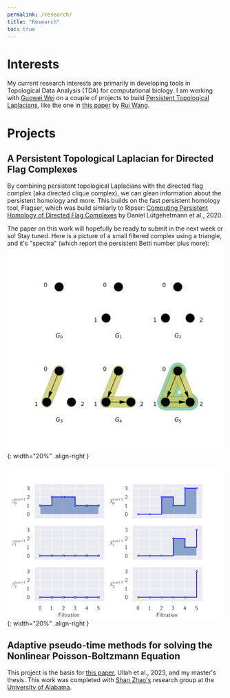 ```yaml
---
permalink: /research/
title: "Research"
toc: true
---
```


# Interests

My current research interests are primarily in developing tools in Topological Data Analysis (TDA) for computational biology. I am working with [Guowei Wei](https://users.math.msu.edu/users/weig/) on a couple of projects to build [Persistent Topological Laplacians](https://www.youtube.com/watch?v=SIHirU11jqI), like the one in [this paper](https://users.math.msu.edu/users/weig/paper/p290.pdf) by [Rui Wang](https://wangru25.github.io/).

# Projects

## A Persistent Topological Laplacian for Directed Flag Complexes

By combining persistent topological Laplacians with the directed flag complex (aka directed clique complex), we can glean information about the persistent homology and more. This builds on the fast persistent homology tool, Flagser, which was build similarly to Ripser: [Computing Persistent Homology of Directed Flag Complexes](https://doi.org/10.3390/a13010019) by Daniel Lütgehetmann et al., 2020.

The paper on this work will hopefully be ready to submit in the next week or so! Stay tuned. Here is a picture of a small filtered complex using a triangle, and it's "spectra" (which report the persistent Betti number plus more):
![image-left](/assets/images/filtered_triangle.png){: width="20%" .align-right }

![image-right](/assets/images/filtered_triangle_spectra.png){: width="20%" .align-right }

## Adaptive pseudo-time methods for solving the Nonlinear Poisson-Boltzmann Equation

This project is the basis for [this paper](https://dx.doi.org/10.4310/CIS.2021.v21.n1.a5), Ullah et al., 2023, and my master's thesis. This work was completed with [Shan Zhao's](http://szhao.people.ua.edu/) research group at the [University of Alabama](http://www.math.ua.edu/). 
